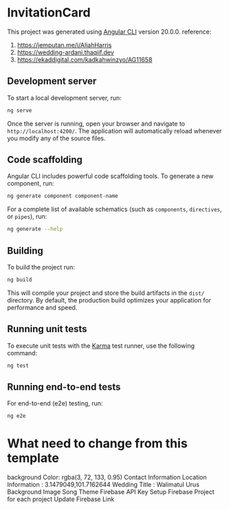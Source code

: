 # InvitationCard

This project was generated using [Angular CLI](https://github.com/angular/angular-cli) version 20.0.0.
reference:

1. https://jemputan.me/i/AliahHarris
2. https://wedding-ardani.thaqiif.dev
3. https://ekaddigital.com/kadkahwinzyo/AG11658

## Development server

To start a local development server, run:

```bash
ng serve
```

Once the server is running, open your browser and navigate to `http://localhost:4200/`. The application will automatically reload whenever you modify any of the source files.

## Code scaffolding

Angular CLI includes powerful code scaffolding tools. To generate a new component, run:

```bash
ng generate component component-name
```

For a complete list of available schematics (such as `components`, `directives`, or `pipes`), run:

```bash
ng generate --help
```

## Building

To build the project run:

```bash
ng build
```

This will compile your project and store the build artifacts in the `dist/` directory. By default, the production build optimizes your application for performance and speed.

## Running unit tests

To execute unit tests with the [Karma](https://karma-runner.github.io) test runner, use the following command:

```bash
ng test
```

## Running end-to-end tests

For end-to-end (e2e) testing, run:

```bash
ng e2e
```

# What need to change from this template

background Color: rgba(3, 72, 133, 0.95)
Contact Information
Location Information : 3.1479049,101.7162644
Wedding Title : Walimatul Urus
Background Image
Song Theme
Firebase API Key
Setup Firebase Project for each project
Update Firebase Link
